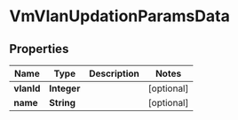 

# VmVlanUpdationParamsData


## Properties

Name | Type | Description | Notes
------------ | ------------- | ------------- | -------------
**vlanId** | **Integer** |  |  [optional]
**name** | **String** |  |  [optional]



